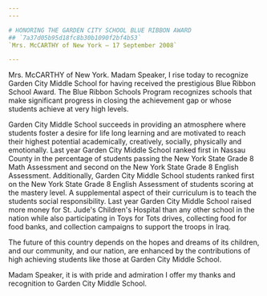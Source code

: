 ```yaml
---
---

# HONORING THE GARDEN CITY SCHOOL BLUE RIBBON AWARD
## `7a37d05b95d18fc8b30b1090f2bf4b53`
`Mrs. McCARTHY of New York — 17 September 2008`

---
```



Mrs. McCARTHY of New York. Madam Speaker, I rise today to recognize 
Garden City Middle School for having received the prestigious Blue 
Ribbon School Award. The Blue Ribbon Schools Program recognizes schools 
that make significant progress in closing the achievement gap or whose 
students achieve at very high levels.

Garden City Middle School succeeds in providing an atmosphere where 
students foster a desire for life long learning and are motivated to 
reach their highest potential academically, creatively, socially, 
physically and emotionally. Last year Garden City Middle School ranked 
first in Nassau County in the percentage of students passing the New 
York State Grade 8 Math Assessment and second on the New York State 
Grade 8 English Assessment. Additionally, Garden City Middle School 
students ranked first on the New York State Grade 8 English Assessment 
of students scoring at the mastery level. A supplemental aspect of 
their curriculum is to teach the students social responsibility. Last 
year Garden City Middle School raised more money for St. Jude's 
Children's Hospital than any other school in the nation while also 
participating in Toys for Tots drives, collecting food for food banks, 
and collection campaigns to support the troops in Iraq.

The future of this country depends on the hopes and dreams of its 
children, and our community, and our nation, are enhanced by the 
contributions of high achieving students like those at Garden City 
Middle School.

Madam Speaker, it is with pride and admiration I offer my thanks and 
recognition to Garden City Middle School.
